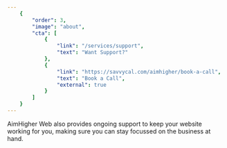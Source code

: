 ```yaml
---
	{
		"order": 3,
		"image": "about",
		"cta": [
			{
				"link": "/services/support",
				"text": "Want Support?"
			},
			{
				"link": "https://savvycal.com/aimhigher/book-a-call",
				"text": "Book a Call",
				"external": true
			}
		]
	}
---
```


AimHigher Web also provides ongoing support to keep your website working for you, making sure you can stay focussed on the business at hand. 
